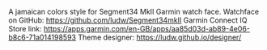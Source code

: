 A jamaican colors style for Segment34 MkII Garmin watch face.
Watchface on GitHub: https://github.com/ludw/Segment34mkII
Garmin Connect IQ Store link: https://apps.garmin.com/en-GB/apps/aa85d03d-ab89-4e06-b8c6-71a014198593
Theme designer: https://ludw.github.io/designer/
